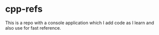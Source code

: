 # cpp-refs
This is a repo with a console application which I add code as I learn and also use for fast reference.
